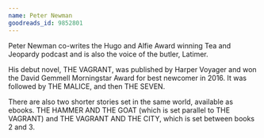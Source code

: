 ```yaml
---
name: Peter Newman
goodreads_id: 9852801
---
```


Peter Newman co-writes the Hugo and Alfie Award winning Tea and Jeopardy podcast and is also the voice of the butler, Latimer.

His debut novel, THE VAGRANT, was published by Harper Voyager and won the David Gemmell Morningstar Award for best newcomer in 2016. It was followed by THE MALICE, and then THE SEVEN.

There are also two shorter stories set in the same world, available as ebooks. THE HAMMER AND THE GOAT (which is set parallel to THE VAGRANT) and THE VAGRANT AND THE CITY, which is set between books 2 and 3.

